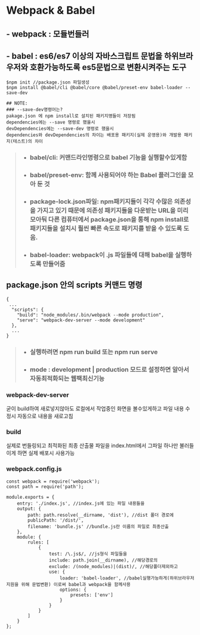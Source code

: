 # Webpack & Babel

## - webpack : 모듈번들러
## - babel : es6/es7 이상의 자바스크립트 문법을 하위브라우저와 호환가능하도록 es5문법으로 변환시켜주는 도구
```
$npm init //package.json 파일생성
$npm install @babel/cli @babel/core @babel/preset-env babel-loader --save-dev
```
```
## NOTE:
### --save-dev명령어는?
pakage.json 에 npm install로 설치된 패키지명들이 저장됨
dependencies에는 --save 명령로 했을시
devDependencies에는 --save-dev 명령로 했을시
dependencies와 devDependencies의 차이는 배포용 패키지(실제 운영용)와 개발용 패키지(테스트)의 차이
```
>* ### babel/cli: 커맨드라인명령으로 babel 기능을 실행할수있게함
>* ### babel/preset-env: 함께 사용되어야 하는 Babel 플러그인을 모아 둔 것
>* ### package-lock.json파일: npm패키지들이 각각 수많은 의존성을 가지고 있기 때문에 의존성 패키지들을 다운받는 URL을 미리 모아둬 다른 컴퓨터에서 package.json을 통해 npm install로 패키지들을 설치시 훨씬 빠른 속도로 패키지를 받을 수 있도록 도움.
>* ### babel-loader: webpack이 .js 파일들에 대해 babel을 실행하도록 만들어줌
## package.json 안의 scripts 커맨드 명령
```
{
 ...
  "scripts": {
    "build": "node_modules/.bin/webpack --mode production",
    "serve": "webpack-dev-server --mode development"
  },
  ...
}
```
>* ### 실행하려면 npm run build 또는 npm run serve
>* ### mode : development | production 모드로 설정하면 알아서 자동최적화되는 웹팩최신기능

### webpack-dev-server
굳이 build하여 새로넣지않아도
로컬에서 작업중인 화면을 볼수있게하고 
파일 내용 수정시 자동으로 내용을 새로고침

### build
실제로 번들링되고 최적화된 최종 산출물 파일을 index.html에서 그파일 하나만 불러들이게 하면 실제 배포시 사용가능

### webpack.config.js
```
const webpack = require('webpack');
const path = require('path');

module.exports = {
    entry: './index.js', //index.js에 있는 파일 내용들을
    output: {
        path: path.resolve(__dirname, 'dist'), //dist 폴더 경로에
        publicPath: '/dist/',
        filename: 'bundle.js' //bundle.js란 이름의 파일로 최종산출
    },
    module: {
        rules: [
            {
                test: /\.js$/, //js형식 파일들을
                include: path.join(__dirname), //해당경로의
                exclude: /(node_modules)|(dist)/, //해당폴더제외하고
                use: {
                    loader: 'babel-loader', //babel실행가능하게(하위브라우저지원을 위해 문법변환) 이로써 babel과 webpack을 함께사용
                    options: {
                        presets: ['env'] 
                    }
                }
            }
        ]
    }
};
```
